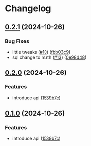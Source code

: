 # Changelog

## [0.2.1](https://github.com/joshlopes/ricardo-avaliacao/compare/api-v0.2.0...api-v0.2.1) (2024-10-26)


### Bug Fixes

* little tweaks ([#10](https://github.com/joshlopes/ricardo-avaliacao/issues/10)) ([fbb03c9](https://github.com/joshlopes/ricardo-avaliacao/commit/fbb03c91c83d84bb88215630f4ed0b55965fd673))
* sql change to math ([#13](https://github.com/joshlopes/ricardo-avaliacao/issues/13)) ([0e98d48](https://github.com/joshlopes/ricardo-avaliacao/commit/0e98d486edab601c8732c0b58d993397380ab31f))

## [0.2.0](https://github.com/joshlopes/ricardo-avaliacao/compare/api-v0.1.0...api-v0.2.0) (2024-10-26)


### Features

* introduce api ([1539b7c](https://github.com/joshlopes/ricardo-avaliacao/commit/1539b7c5d6bea5f0a7a584eb3b2784e4608a5756))

## [0.1.0](https://github.com/joshlopes/ricardo-avaliacao/compare/ricardo-avaliacao-v0.0.1...ricardo-avaliacao-v0.1.0) (2024-10-26)


### Features

* introduce api ([1539b7c](https://github.com/joshlopes/ricardo-avaliacao/commit/1539b7c5d6bea5f0a7a584eb3b2784e4608a5756))
